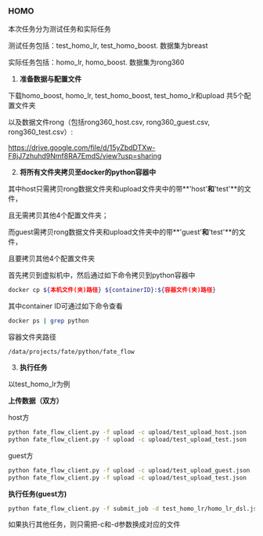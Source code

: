 ### HOMO

本次任务分为测试任务和实际任务

测试任务包括：test_homo_lr, test_homo_boost. 数据集为breast

实际任务包括：homo_lr, homo_boost. 数据集为rong360



1. **准备数据与配置文件**

下载homo_boost, homo_lr, test_homo_boost, test_homo_lr和upload 共5个配置文件夹

以及数据文件rong（包括rong360_host.csv, rong360_guest.csv, rong360_test.csv）: 

https://drive.google.com/file/d/15yZbdDTXw-F8jJ7zhuhd9Nmf8RA7EmdS/view?usp=sharing



2. **将所有文件夹拷贝至docker的python容器中**

其中host只需拷贝rong数据文件夹和upload文件夹中的带**'host'**和**'test'**的文件，

且无需拷贝其他4个配置文件夹；

而guest需拷贝rong数据文件夹和upload文件夹中的带**'guest'**和**'test'**的文件，

且要拷贝其他4个配置文件夹



首先拷贝到虚拟机中，然后通过如下命令拷贝到python容器中

```bash
docker cp ${本机文件(夹)路径} ${containerID}:${容器文件(夹)路径}
```

其中container ID可通过如下命令查看

```bash
docker ps | grep python
```

容器文件夹路径

```
/data/projects/fate/python/fate_flow
```



3. **执行任务**

以test_homo_lr为例



**上传数据（双方）**

host方

```bash
python fate_flow_client.py -f upload -c upload/test_upload_host.json
python fate_flow_client.py -f upload -c upload/test_upload_test.json
```

guest方

```bash
python fate_flow_client.py -f upload -c upload/test_upload_guest.json
python fate_flow_client.py -f upload -c upload/test_upload_test.json
```



**执行任务(guest方)**

```bash
python fate_flow_client.py -f submit_job -d test_homo_lr/homo_lr_dsl.json -c test_homo_lr/homo_lr_conf.json
```



如果执行其他任务，则只需把-c和-d参数换成对应的文件